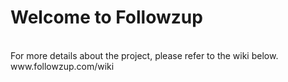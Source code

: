 # Welcome to Followzup

<br>
For more details about the project, please refer to the wiki below.

<br>
www.followzup.com/wiki
